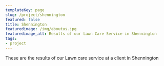 ```yaml
---
templateKey: page
slug: /project/shennington
featured: false
title: Shennington
featuredimage: /img/aboutus.jpg
featuredimage_alt: Results of our Lawn Care Service in Shennington
tags:
- project
---
```

These are the results of our Lawn care service at a client in Shennington


